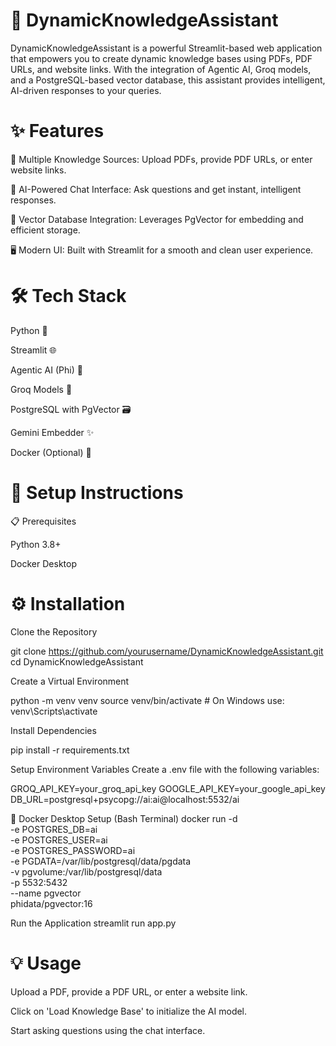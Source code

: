 # 🚀 DynamicKnowledgeAssistant

DynamicKnowledgeAssistant is a powerful Streamlit-based web application that empowers you to create dynamic knowledge bases using PDFs, PDF URLs, and website links. With the integration of Agentic AI, Groq models, and a PostgreSQL-based vector database, this assistant provides intelligent, AI-driven responses to your queries.

# ✨ Features

📂 Multiple Knowledge Sources: Upload PDFs, provide PDF URLs, or enter website links.

🤖 AI-Powered Chat Interface: Ask questions and get instant, intelligent responses.

💾 Vector Database Integration: Leverages PgVector for embedding and efficient storage.

🖥️ Modern UI: Built with Streamlit for a smooth and clean user experience.

# 🛠 Tech Stack

Python 🐍

Streamlit 🌐

Agentic AI (Phi) 🤖

Groq Models 🧠

PostgreSQL with PgVector 🗃️

Gemini Embedder ✨

Docker (Optional) 🐳

# 🚧 Setup Instructions

📋 Prerequisites

Python 3.8+

Docker Desktop

# ⚙️ Installation

Clone the Repository

git clone https://github.com/yourusername/DynamicKnowledgeAssistant.git
cd DynamicKnowledgeAssistant

Create a Virtual Environment

python -m venv venv
source venv/bin/activate  # On Windows use: venv\Scripts\activate

Install Dependencies

pip install -r requirements.txt

Setup Environment Variables
Create a .env file with the following variables:

GROQ_API_KEY=your_groq_api_key
GOOGLE_API_KEY=your_google_api_key
DB_URL=postgresql+psycopg://ai:ai@localhost:5532/ai

🐳 Docker Desktop Setup (Bash Terminal)
docker run -d \
  -e POSTGRES_DB=ai \
  -e POSTGRES_USER=ai \
  -e POSTGRES_PASSWORD=ai \
  -e PGDATA=/var/lib/postgresql/data/pgdata \
  -v pgvolume:/var/lib/postgresql/data \
  -p 5532:5432 \
  --name pgvector \
  phidata/pgvector:16

Run the Application
streamlit run app.py


# 💡 Usage

Upload a PDF, provide a PDF URL, or enter a website link.

Click on 'Load Knowledge Base' to initialize the AI model.

Start asking questions using the chat interface.

